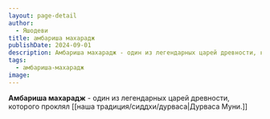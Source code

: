 ```yaml
---
layout: page-detail
author:
  - Яшодеви
title: амбариша махарадж
publishDate: 2024-09-01
description: Амбариша махарадж - один из легендарных царей древности, которого проклял Дурваса Муни.
tags:
  - амбариша-махарадж
image:
---
```

**Амбариша махарадж** - один из легендарных царей древности, которого проклял [[наша традиция/сиддхи/дурваса|Дурваса Муни.]]

